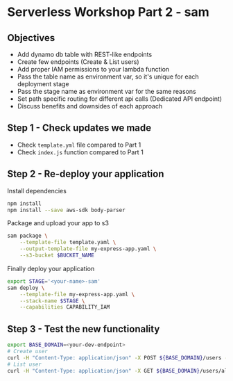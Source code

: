 # Serverless Workshop Part 2 - sam

## Objectives
- Add dynamo db table with REST-like endpoints
- Create few endpoints (Create & List users)
- Add proper IAM permissions to your lambda function
- Pass the table name as environment var, so it's unique for each deployment stage
- Pass the stage name as environment var for the same reasons
- Set path specific routing for different api calls (Dedicated API endpoint)
- Discuss benefits and downsides of each approach

## Step 1 - Check updates we made
- Check `template.yml` file compared to Part 1
- Check `index.js` function compared to Part 1

## Step 2 - Re-deploy your application
Install dependencies
```bash
npm install
npm install --save aws-sdk body-parser
```

Package and upload your app to s3
```bash
sam package \
    --template-file template.yaml \
    --output-template-file my-express-app.yaml \
    --s3-bucket $BUCKET_NAME
```
Finally deploy your application
```bash
export STAGE='<your-name>-sam'
sam deploy \
    --template-file my-express-app.yaml \
    --stack-name $STAGE \
    --capabilities CAPABILITY_IAM
```

## Step 3 - Test the new functionality
```bash
export BASE_DOMAIN=<your-dev-endpoint>
# Create user
curl -H "Content-Type: application/json" -X POST ${BASE_DOMAIN}/users -d '{"userId": "alexdebrie1", "name": "Alex DeBrie"}'
# List user
curl -H "Content-Type: application/json" -X GET ${BASE_DOMAIN}/users/alexdebrie1
```
